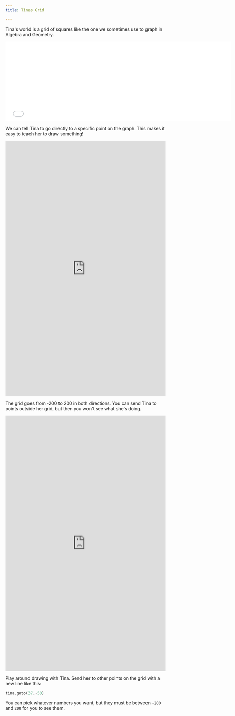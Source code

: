 ```yaml
---
title: Tinas Grid

---
```



Tina's world is a grid of squares like the one we sometimes use to graph in Algebra and Geometry.  

<iframe src="//player.vimeo.com/video/107876386?title=0&amp;byline=0&amp;portrait=0" width="710" height="249" frameborder="0" webkitallowfullscreen mozallowfullscreen allowfullscreen></iframe>

We can tell Tina to go directly to a specific point on the graph.  This makes it easy to teach her to draw something!

<iframe width="100%" height="800" src="https://trinket.io/tools/1.0/jekyll/embed/python#code=import%20turtle%0Atina%20%3D%20turtle.Turtle%28%29%0Atina.shape%28%27turtle%27%29%0A%0Atina.penup%28%29%0Atina.write%28%22I%20start%20at%200%2C%200%22%29%0A%0Atina.goto%28100%2C100%29%0Atina.write%28%22This%20is%20100%2C%20100%22%29%0A%0Atina.goto%28-100%2C-100%29%0Atina.write%28%22This%20is%20-100%2C%20-100%22%29%0A%0Atina.goto%28100%2C-100%29%0Atina.write%28%22This%20is%20100%2C%20-100%22%29%0A%0Atina.goto%28-100%2C100%29%0Atina.write%28%22This%20is%20-100%2C%20100%22%29%0A%0Atina.goto%28-100%2C%200%29" frameborder="0" marginwidth="0" marginheight="0" allowfullscreen></iframe>

The grid goes from -200 to 200 in both directions.  You can send Tina to points outside her grid, but then you won't see what she's doing.

<iframe width="100%" height="800" src="https://trinket.io/tools/1.0/jekyll/embed/python#code=import%20turtle%0Atina%20%3D%20turtle.Turtle%28%29%0Atina.shape%28%27turtle%27%29%0A%0Atina.goto%28200%2C200%29%0Atina.goto%28-200%2C200%29%0Atina.goto%28200%2C-200%29%0Atina.goto%28-200%2C-200%29%0Atina.goto%280%2C0%29%0A%0Atina.write%28%22%20%20%20%20%20%20%20%20%20%20%20%20%20%20%20This%20is%20how%20big%20my%20grid%20is%21%22%29" frameborder="0" marginwidth="0" marginheight="0" allowfullscreen></iframe>

Play around drawing with Tina.  Send her to other points on the grid with a new line like this:

```python
tina.goto(37,-50)
```
You can pick whatever numbers you want, but they must be between `-200` and `200` for you to see them.
